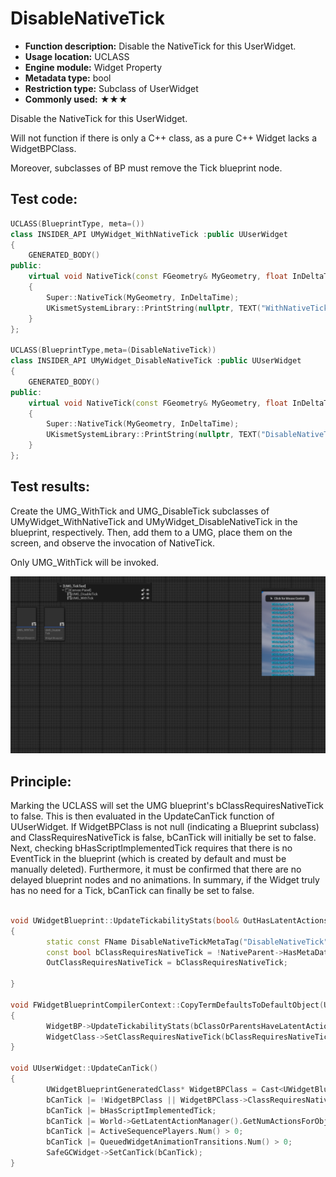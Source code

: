 # DisableNativeTick

- **Function description:** Disable the NativeTick for this UserWidget.
- **Usage location:** UCLASS
- **Engine module:** Widget Property
- **Metadata type:** bool
- **Restriction type:** Subclass of UserWidget
- **Commonly used:** ★★★

Disable the NativeTick for this UserWidget.

Will not function if there is only a C++ class, as a pure C++ Widget lacks a WidgetBPClass.

Moreover, subclasses of BP must remove the Tick blueprint node.

## Test code:

```cpp
UCLASS(BlueprintType, meta=())
class INSIDER_API UMyWidget_WithNativeTick :public UUserWidget
{
	GENERATED_BODY()
public:
	virtual void NativeTick(const FGeometry& MyGeometry, float InDeltaTime) override
	{
		Super::NativeTick(MyGeometry, InDeltaTime);
		UKismetSystemLibrary::PrintString(nullptr, TEXT("WithNativeTick"), true);
	}
};

UCLASS(BlueprintType,meta=(DisableNativeTick))
class INSIDER_API UMyWidget_DisableNativeTick :public UUserWidget
{
	GENERATED_BODY()
public:
	virtual void NativeTick(const FGeometry& MyGeometry, float InDeltaTime) override
	{
		Super::NativeTick(MyGeometry, InDeltaTime);
		UKismetSystemLibrary::PrintString(nullptr, TEXT("DisableNativeTick"), true);
	}
};
```

## Test results:

Create the UMG_WithTick and UMG_DisableTick subclasses of UMyWidget_WithNativeTick and UMyWidget_DisableNativeTick in the blueprint, respectively. Then, add them to a UMG, place them on the screen, and observe the invocation of NativeTick.

Only UMG_WithTick will be invoked.

![Untitled](Untitled.png)

## Principle:

Marking the UCLASS will set the UMG blueprint's bClassRequiresNativeTick to false. This is then evaluated in the UpdateCanTick function of UUserWidget. If WidgetBPClass is not null (indicating a Blueprint subclass) and ClassRequiresNativeTick is false, bCanTick will initially be set to false. Next, checking bHasScriptImplementedTick requires that there is no EventTick in the blueprint (which is created by default and must be manually deleted). Furthermore, it must be confirmed that there are no delayed blueprint nodes and no animations. In summary, if the Widget truly has no need for a Tick, bCanTick can finally be set to false.

```cpp

void UWidgetBlueprint::UpdateTickabilityStats(bool& OutHasLatentActions, bool& OutHasAnimations, bool& OutClassRequiresNativeTick)
{
		static const FName DisableNativeTickMetaTag("DisableNativeTick");
		const bool bClassRequiresNativeTick = !NativeParent->HasMetaData(DisableNativeTickMetaTag);
		OutClassRequiresNativeTick = bClassRequiresNativeTick;

}

void FWidgetBlueprintCompilerContext::CopyTermDefaultsToDefaultObject(UObject* DefaultObject)
{
		WidgetBP->UpdateTickabilityStats(bClassOrParentsHaveLatentActions, bClassOrParentsHaveAnimations, bClassRequiresNativeTick);
		WidgetClass->SetClassRequiresNativeTick(bClassRequiresNativeTick);
}

void UUserWidget::UpdateCanTick()
{
		UWidgetBlueprintGeneratedClass* WidgetBPClass = Cast<UWidgetBlueprintGeneratedClass>(GetClass());
		bCanTick |= !WidgetBPClass || WidgetBPClass->ClassRequiresNativeTick();
		bCanTick |= bHasScriptImplementedTick;
		bCanTick |= World->GetLatentActionManager().GetNumActionsForObject(this) != 0;
		bCanTick |= ActiveSequencePlayers.Num() > 0;
		bCanTick |= QueuedWidgetAnimationTransitions.Num() > 0;
		SafeGCWidget->SetCanTick(bCanTick);
}
```
